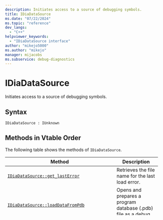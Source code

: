 ```yaml
---
description: Initiates access to a source of debugging symbols.
title: IDiaDataSource
ms.date: "07/22/2024"
ms.topic: "reference"
dev_langs:
  - "C++"
helpviewer_keywords:
  - "IDiaDataSource interface"
author: "mikejo5000"
ms.author: "mikejo"
manager: mijacobs
ms.subservice: debug-diagnostics
---
```


# IDiaDataSource

Initiates access to a source of debugging symbols.

## Syntax

`IDiaDataSource : IUnknown`

## Methods in Vtable Order

The following table shows the methods of `IDiaDataSource`.

|Method|Description|
|------------|-----------------|
|[`IDiaDataSource::get_lastError`](../../debugger/debug-interface-access/idiadatasource-get-lasterror.md)|Retrieves the file name for the last load error.|
|[`IDiaDataSource::loadDataFromPdb`](../../debugger/debug-interface-access/idiadatasource-loaddatafrompdb.md)|Opens and prepares a program database (.pdb) file as a debug data source.|
|[`IDiaDataSource::loadAndValidateDataFromPdb`](../../debugger/debug-interface-access/idiadatasource-loadandvalidatedatafrompdb.md)|Opens and verifies that the program database (.pdb) file matches the signature information provided; prepares the .pdb file as a debug data source.|
|[`IDiaDataSource::loadDataForExe`](../../debugger/debug-interface-access/idiadatasource-loaddataforexe.md)|Opens and prepares the debug data associated with the .exe/.dll file.|
|[`IDiaDataSource::loadDataFromIStream`](../../debugger/debug-interface-access/idiadatasource-loaddatafromistream.md)|Prepares the debug data stored in a program database (.pdb) file accessed through an in-memory data stream.|
|[`IDiaDataSource::openSession`](../../debugger/debug-interface-access/idiadatasource-opensession.md)|Opens a session for querying symbols.|
|[`IDiaDataSource::loadDataFromCodeViewInfo`](../../debugger/debug-interface-access/idiadatasource-loaddatafromcodeviewinfo.md)|Opens and prepares the debug data associated with the provided CodeView information.|
|[`IDiaDataSource::loadDataFromMiscInfo`](../../debugger/debug-interface-access/idiadatasource-loaddatafrommiscinfo.md)|Opens and prepares the debug data associated with the provided debug information.|

## Remarks

A call to one of the load methods of the `IDiaDataSource` interface opens the symbol source. A successful call to the [IDiaDataSource::openSession](../../debugger/debug-interface-access/idiadatasource-opensession.md) method returns an [IDiaSession](../../debugger/debug-interface-access/idiasession.md) interface that supports querying the data source. If the load method returns a file-related error then the [IDiaDataSource::get_lastError](../../debugger/debug-interface-access/idiadatasource-get-lasterror.md) method return value contains the file name associated with the error.

## Notes for Callers

This interface is obtained by calling the `CoCreateInstance` function with the class identifier `CLSID_DiaSource` and the interface ID of `IID_IDiaDataSource`. The example shows how this interface is obtained.

## Example

```c++

      IDiaDataSource* pSource;
HRESULT hr = CoCreateInstance(CLSID_DiaSource,
                              NULL,
                              CLSCTX_INPROC_SERVER,
                              IID_IDiaDataSource,
                              (void**) &pSource);
if (FAILED(hr))
{
    // Report error and exit
}
```

## Requirements

Header: Dia2.h

Library: diaguids.lib

DLL: msdia140.dll

## See also

- [Interfaces (Debug Interface Access SDK)](../../debugger/debug-interface-access/interfaces-debug-interface-access-sdk.md)
- [`IDiaDataSourceEx`](../../debugger/debug-interface-access/idiadatasourceex.md)
